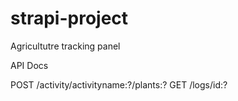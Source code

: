 # strapi-project

Agricultutre tracking panel

API Docs

POST /activity/activityname:?/plants:?
GET /logs/id:?

